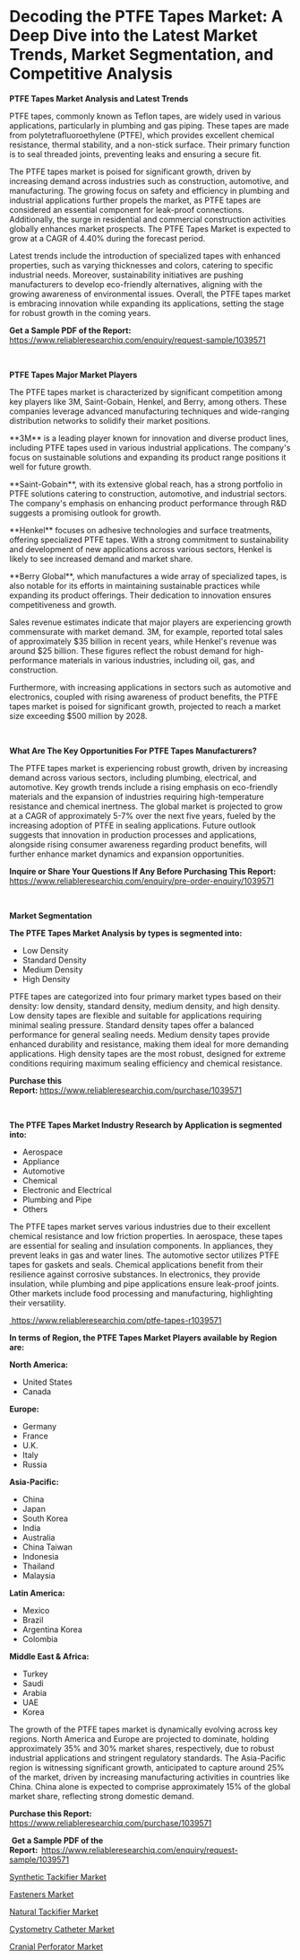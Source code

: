 <p><h1>Decoding the PTFE Tapes Market: A Deep Dive into the Latest Market Trends, Market Segmentation, and Competitive Analysis</h1></p><p><strong>PTFE Tapes Market Analysis and Latest Trends</strong></p>
<p><p>PTFE tapes, commonly known as Teflon tapes, are widely used in various applications, particularly in plumbing and gas piping. These tapes are made from polytetrafluoroethylene (PTFE), which provides excellent chemical resistance, thermal stability, and a non-stick surface. Their primary function is to seal threaded joints, preventing leaks and ensuring a secure fit.</p><p>The PTFE tapes market is poised for significant growth, driven by increasing demand across industries such as construction, automotive, and manufacturing. The growing focus on safety and efficiency in plumbing and industrial applications further propels the market, as PTFE tapes are considered an essential component for leak-proof connections. Additionally, the surge in residential and commercial construction activities globally enhances market prospects. The PTFE Tapes Market is expected to grow at a CAGR of 4.40% during the forecast period.</p><p>Latest trends include the introduction of specialized tapes with enhanced properties, such as varying thicknesses and colors, catering to specific industrial needs. Moreover, sustainability initiatives are pushing manufacturers to develop eco-friendly alternatives, aligning with the growing awareness of environmental issues. Overall, the PTFE tapes market is embracing innovation while expanding its applications, setting the stage for robust growth in the coming years.</p></p>
<p><strong>Get a Sample PDF of the Report:&nbsp;</strong> <a href="https://www.reliableresearchiq.com/enquiry/request-sample/1039571?utm_campaign=1119&utm_medium=2&utm_source=Github&utm_content=ia&utm_term=06112024&utm_id=ptfe-tapes">https://www.reliableresearchiq.com/enquiry/request-sample/1039571</a></p>
<p>&nbsp;</p>
<p><strong>PTFE Tapes Major Market Players</strong></p>
<p><p>The PTFE tapes market is characterized by significant competition among key players like 3M, Saint-Gobain, Henkel, and Berry, among others. These companies leverage advanced manufacturing techniques and wide-ranging distribution networks to solidify their market positions.</p><p>**3M** is a leading player known for innovation and diverse product lines, including PTFE tapes used in various industrial applications. The company's focus on sustainable solutions and expanding its product range positions it well for future growth.</p><p>**Saint-Gobain**, with its extensive global reach, has a strong portfolio in PTFE solutions catering to construction, automotive, and industrial sectors. The company's emphasis on enhancing product performance through R&D suggests a promising outlook for growth.</p><p>**Henkel** focuses on adhesive technologies and surface treatments, offering specialized PTFE tapes. With a strong commitment to sustainability and development of new applications across various sectors, Henkel is likely to see increased demand and market share.</p><p>**Berry Global**, which manufactures a wide array of specialized tapes, is also notable for its efforts in maintaining sustainable practices while expanding its product offerings. Their dedication to innovation ensures competitiveness and growth.</p><p>Sales revenue estimates indicate that major players are experiencing growth commensurate with market demand. 3M, for example, reported total sales of approximately $35 billion in recent years, while Henkel's revenue was around $25 billion. These figures reflect the robust demand for high-performance materials in various industries, including oil, gas, and construction.</p><p>Furthermore, with increasing applications in sectors such as automotive and electronics, coupled with rising awareness of product benefits, the PTFE tapes market is poised for significant growth, projected to reach a market size exceeding $500 million by 2028. </p></p>
<p>&nbsp;</p>
<p><strong>What Are The Key Opportunities For PTFE Tapes Manufacturers?</strong></p>
<p><p>The PTFE tapes market is experiencing robust growth, driven by increasing demand across various sectors, including plumbing, electrical, and automotive. Key growth trends include a rising emphasis on eco-friendly materials and the expansion of industries requiring high-temperature resistance and chemical inertness. The global market is projected to grow at a CAGR of approximately 5-7% over the next five years, fueled by the increasing adoption of PTFE in sealing applications. Future outlook suggests that innovation in production processes and applications, alongside rising consumer awareness regarding product benefits, will further enhance market dynamics and expansion opportunities.</p></p>
<p><strong>Inquire or Share Your Questions If Any Before Purchasing This Report:</strong> <a href="https://www.reliableresearchiq.com/enquiry/pre-order-enquiry/1039571?utm_campaign=1119&utm_medium=2&utm_source=Github&utm_content=ia&utm_term=06112024&utm_id=ptfe-tapes">https://www.reliableresearchiq.com/enquiry/pre-order-enquiry/1039571</a></p>
<p>&nbsp;</p>
<p><strong>Market Segmentation</strong></p>
<p><strong>The PTFE Tapes Market Analysis by types is segmented into:</strong></p>
<p><ul><li>Low Density</li><li>Standard Density</li><li>Medium Density</li><li>High Density</li></ul></p>
<p><p>PTFE tapes are categorized into four primary market types based on their density: low density, standard density, medium density, and high density. Low density tapes are flexible and suitable for applications requiring minimal sealing pressure. Standard density tapes offer a balanced performance for general sealing needs. Medium density tapes provide enhanced durability and resistance, making them ideal for more demanding applications. High density tapes are the most robust, designed for extreme conditions requiring maximum sealing efficiency and chemical resistance.</p></p>
<p><strong>Purchase this Report:&nbsp;</strong><a href="https://www.reliableresearchiq.com/purchase/1039571?utm_campaign=1119&utm_medium=2&utm_source=Github&utm_content=ia&utm_term=06112024&utm_id=ptfe-tapes">https://www.reliableresearchiq.com/purchase/1039571</a></p>
<p>&nbsp;</p>
<p><strong>The PTFE Tapes Market Industry Research by Application is segmented into:</strong></p>
<p><ul><li>Aerospace</li><li>Appliance</li><li>Automotive</li><li>Chemical</li><li>Electronic and Electrical</li><li>Plumbing and Pipe</li><li>Others</li></ul></p>
<p><p>The PTFE tapes market serves various industries due to their excellent chemical resistance and low friction properties. In aerospace, these tapes are essential for sealing and insulation components. In appliances, they prevent leaks in gas and water lines. The automotive sector utilizes PTFE tapes for gaskets and seals. Chemical applications benefit from their resilience against corrosive substances. In electronics, they provide insulation, while plumbing and pipe applications ensure leak-proof joints. Other markets include food processing and manufacturing, highlighting their versatility.</p></p>
<p><a href="https://www.reliableresearchiq.com/ptfe-tapes-r1039571?utm_campaign=1119&utm_medium=2&utm_source=Github&utm_content=ia&utm_term=06112024&utm_id=ptfe-tapes">&nbsp;https://www.reliableresearchiq.com/ptfe-tapes-r1039571</a></p>
<p><strong>In terms of Region, the PTFE Tapes Market Players available by Region are:</strong></p>
<p>
    <p> <strong> North America: </strong>
        <ul>
            <li>United States</li>
            <li>Canada</li>
        </ul>
        </p> 
    <p> <strong> Europe: </strong>
        <ul>
            <li>Germany</li>
            <li>France</li>
            <li>U.K.</li>
            <li>Italy</li>
            <li>Russia</li>
        </ul>
        </p> 
    <p> <strong> Asia-Pacific: </strong>
        <ul>
            <li>China</li>
            <li>Japan</li>
            <li>South Korea</li>
            <li>India</li>
            <li>Australia</li>
            <li>China Taiwan</li>
            <li>Indonesia</li>
            <li>Thailand</li>
            <li>Malaysia</li>
        </ul>
        </p> 
    <p> <strong> Latin America: </strong>
        <ul>
            <li>Mexico</li>
            <li>Brazil</li>
            <li>Argentina Korea</li>
            <li>Colombia</li>
        </ul>
        </p> 
    <p> <strong> Middle East & Africa: </strong>
        <ul>
            <li>Turkey</li>
            <li>Saudi</li>
            <li>Arabia</li>
            <li>UAE</li>
            <li>Korea</li>
        </ul>
    </p>
    </p>
<p><p>The growth of the PTFE tapes market is dynamically evolving across key regions. North America and Europe are projected to dominate, holding approximately 35% and 30% market shares, respectively, due to robust industrial applications and stringent regulatory standards. The Asia-Pacific region is witnessing significant growth, anticipated to capture around 25% of the market, driven by increasing manufacturing activities in countries like China. China alone is expected to comprise approximately 15% of the global market share, reflecting strong domestic demand.</p></p>
<p><strong>Purchase this Report: </strong><a href="https://www.reliableresearchiq.com/purchase/1039571?utm_campaign=1119&utm_medium=2&utm_source=Github&utm_content=ia&utm_term=06112024&utm_id=ptfe-tapes">https://www.reliableresearchiq.com/purchase/1039571</a></p>
<p>&nbsp;<strong>Get a Sample PDF of the Report:&nbsp;&nbsp;</strong><a href="https://www.reliableresearchiq.com/enquiry/request-sample/1039571?utm_campaign=1119&utm_medium=2&utm_source=Github&utm_content=ia&utm_term=06112024&utm_id=ptfe-tapes">https://www.reliableresearchiq.com/enquiry/request-sample/1039571</a></p>
<p><strong></strong></p>
<p><p><a href="https://www.linkedin.com/pulse/in-depth-synthetic-tackifier-market-review-size-share-x3use?utm_campaign=1119&utm_medium=2&utm_source=Github&utm_content=ia&utm_term=06112024&utm_id=ptfe-tapes">Synthetic Tackifier Market</a></p><p><a href="https://github.com/sogusofer/Market-Research-Report-List-1/blob/main/fasteners-market.md?utm_campaign=1119&utm_medium=2&utm_source=Github&utm_content=ia&utm_term=06112024&utm_id=ptfe-tapes">Fasteners Market</a></p><p><a href="https://www.linkedin.com/pulse/natural-tackifier-market-maturity-analysis-regional-disparities-sk6ke?utm_campaign=1119&utm_medium=2&utm_source=Github&utm_content=ia&utm_term=06112024&utm_id=ptfe-tapes">Natural Tackifier Market</a></p><p><a href="https://issuu.com/reportprime-2/docs/cystometry-catheter-market-size-203_09af110833c5e2?utm_campaign=1119&utm_medium=2&utm_source=Github&utm_content=ia&utm_term=06112024&utm_id=ptfe-tapes">Cystometry Catheter Market</a></p><p><a href="https://issuu.com/reportprime-2/docs/cranial-perforator-market-size-2030_25e56223a857e4?utm_campaign=1119&utm_medium=2&utm_source=Github&utm_content=ia&utm_term=06112024&utm_id=ptfe-tapes">Cranial Perforator Market</a></p></p>